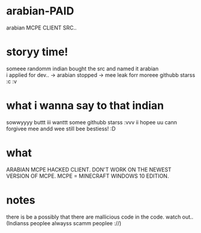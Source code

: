 # arabian-PAID
arabian MCPE CLIENT SRC..
# storyy time!
someee randomm indian bought the src and named it arabian  
i applied for dev.. -> arabian stopped -> mee leak forr moreee githubb starss :c :v  
# what i wanna say to that indian
sowwyyyy buttt iii wanttt somee githubb starss :vvv ii hopee uu cann forgivee mee andd wee still bee bestiess! :D 

# what 
ARABIAN MCPE HACKED CLIENT. DON'T WORK ON THE NEWEST VERSION OF MCPE. MCPE = MINECRAFT WINDOWS 10 EDITION.

# notes 
there is be a possibly that there are mallicious code in the code. watch out.. (Indianss peoplee alwayss scamm peoplee ://)
